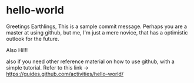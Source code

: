 # hello-world

Greetings Earthlings, This is a sample commit message. Perhaps you are a master at using github, but me, I'm just a mere novice, that has a optimistic outlook for the future.

Also Hi!!!

also if you need other reference material on how to use github, with a simple tutorial. Refer to this link -> https://guides.github.com/activities/hello-world/
